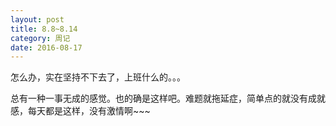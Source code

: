 ```yaml
---
layout: post
title: 8.8~8.14
category: 周记
date: 2016-08-17
---
```


怎么办，实在坚持不下去了，上班什么的。。。

总有一种一事无成的感觉。也的确是这样吧。难题就拖延症，简单点的就没有成就感，每天都是这样，没有激情啊~~~
